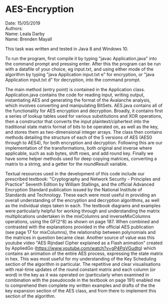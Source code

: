 # AES-Encryption
Date: 15/05/2019  
Authors:  
	Name: Leala Darby  
	Name: Brenden Mayall  

This task was written and tested in Java 8 and Windows 10.

To run the program, first compile it by typing "javac Application.java" into the command prompt and 
pressing enter. After this the program can be run with a datafile of your choice, eg input.txt, and 
using either mode of the algorithm by typing "java Application input.txt e" for encryption, 
or "java Application input.txt d" for decryption, into the command prompt. 

The main method (entry point) is contained in the Application class. Application.java contains the code for reading input, 
writing output, instantiating AES and generating the format of the Avalanche analysis, which involves converting and manipulating BitSets. 
AES.java contains all of the functionality for AES encryption and decryption. Broadly, it contains first a series of lookup tables 
used for various substitutions and XOR operations, then a constructor that converts the input plaintext/ciphertext into the traditional 
state matrix format of bits to be operated on, as well as the key, and stores them as two-dimensional integer arrays. The class then 
contains methods detailing the structure of each of the 5 versions of AES (AES0 through to AES4), for both encryption and decryption. 
Following this are our implementation of the transformations, both original and inverse where applicable, such as sub bytes, shift rows, 
and add round key. Finally we have some helper methods used for deep copying matrices, converting a matrix to a string, and a getter for 
the roundResult variable.  


Textual resources used in the development of this code include our prescribed textbook: "Cryptography and 
Network Security - Principles and Practice" Seventh Edition by William Stallings, and the official 
Advanced Encryption Standard publication issued by the National Institute of Standards and Technology. 
These each were most useful in providing an overall understanding of the encryption and decryption algorithms,
as well as the individual steps taken in each. The textbook diagrams and examples were particularly helpful 
for working through and understanding the matrix multiplications undertaken in the mixColumns and inverseMixColumns 
operations, using the GF(2^8) as shown on page 187. When combined and contrasted with the explanations provided in 
the official AES publication (see page 17 for mixColumns), the relationship between polynomials and the matrices in 
question became clear. Another source of value was this youtube video "AES Rijndael Cipher explained as a Flash animation"
created by AppliedGo (https://www.youtube.com/watch?v=gP4PqVGudtg) which contains an animation of the entire AES process,
expressing the state matrix in hex. This was most useful for my understanding of the Key Scheduling section of the algorithm
in particular. The repetitive and clear visualisations with real-time updates of the round constant matrix and each column 
(or word) in the key as it was operated on (particularly when examined in combination with the pseudocode in the textbook on 
page 191) enabled me to comprehend then complete my written examples and drafts of the the key expansion section of the AES 
class, and from there to implement this section of the algorithm.  
